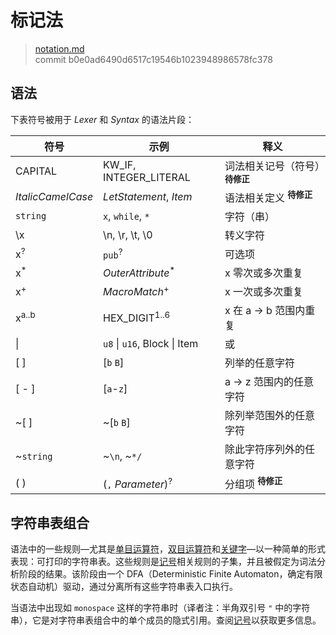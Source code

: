 # 标记法

> [notation.md](https://github.com/rust-lang/reference/blob/master/src/notation.md)
> <br />
> commit b0e0ad6490d6517c19546b1023948986578fc378

## 语法

下表符号被用于 *Lexer* 和 *Syntax* 的语法片段：

| 符号              | 示例                           | 释义                          |
|-------------------|-------------------------------|-------------------------------|
| CAPITAL           | KW_IF, INTEGER_LITERAL        | 词法相关记号（符号）<sup><strong>待修正</strong></sup> |
| _ItalicCamelCase_ | _LetStatement_, _Item_        | 语法相关定义 <sup><strong>待修正</strong></sup> |
| `string`          | `x`, `while`, `*`             | 字符（串） |
| \\x               | \\n, \\r, \\t, \\0            | 转义字符 |
| x<sup>?</sup>     | `pub`<sup>?</sup>             | 可选项 |
| x<sup>\*</sup>    | _OuterAttribute_<sup>\*</sup> | x 零次或多次重复 |
| x<sup>+</sup>     |  _MacroMatch_<sup>+</sup>     | x 一次或多次重复 |
| x<sup>a..b</sup>  | HEX_DIGIT<sup>1..6</sup>      | x 在 a -> b 范围内重复 |
| \|                | `u8` \| `u16`, Block \| Item  | 或 |
| [ ]               | [`b` `B`]                     | 列举的任意字符 |
| [ - ]             | [`a`-`z`]                     | a -> z 范围内的任意字符 |
| ~[ ]              | ~[`b` `B`]                    | 除列举范围外的任意字符 |
| ~`string`         | ~`\n`, ~`*/`                  | 除此字符序列外的任意字符 |
| ( )               | (`,` _Parameter_)<sup>?</sup> | 分组项 <sup><strong>待修正</strong></sup> |

## 字符串表组合

语法中的一些规则&mdash;尤其是[单目运算符][unary operators]，[双目运算符][binary
operators]和[关键字][keywords]&mdash;以一种简单的形式表现：可打印的字符串表。这些规则是[记号][tokens]相关规则的子集，并且被假定为词法分析阶段的结果。该阶段由一个 DFA（Deterministic Finite
Automaton，确定有限状态自动机）驱动，通过分离所有这些字符串表入口执行。

当语法中出现如 `monospace` 这样的字符串时（译者注：半角双引号 `"` 中的字符串），它是对字符串表组合中的单个成员的隐式引用。查阅[记号][tokens]以获取更多信息。

[binary operators]: expressions/operator-expr.md#arithmetic-and-logical-binary-operators
[keywords]: keywords.md
[tokens]: tokens.md
[unary operators]: expressions/operator-expr.md#borrow-operators
